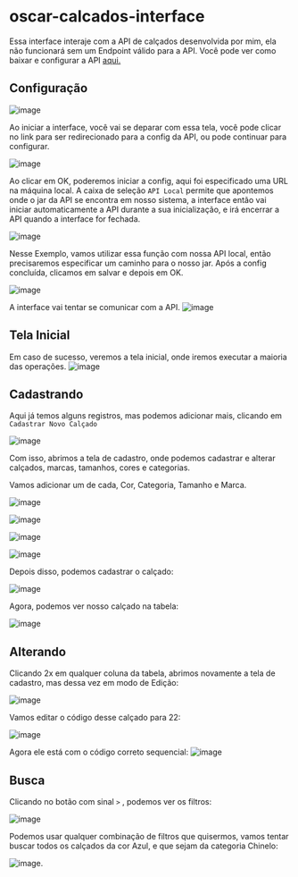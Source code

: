 # oscar-calcados-interface

Essa interface interaje com a API de calçados desenvolvida por mim, ela não funcionará sem um Endpoint válido para a API.
Você pode ver como baixar e configurar a API [aqui.](https://github.com/YuriFernandes150/oscar-calcados-test-api)

## Configuração
![image](https://user-images.githubusercontent.com/16628285/193137495-ffbc57b8-ef8b-4f6f-88d8-f2bc590d6c05.png)

Ao iniciar a interface, você vai se deparar com essa tela, você pode clicar no link para ser redirecionado para a config da API, ou pode continuar para configurar.

![image](https://user-images.githubusercontent.com/16628285/193137748-3e92e6a2-fd08-4aa7-adc3-51b2b2a4bb43.png)


Ao clicar em OK, poderemos iniciar a config, aqui foi especificado uma URL na máquina local.
A caixa de seleção ```API Local``` permite que apontemos onde o jar da API se encontra em nosso sistema, a interface então vai iniciar automaticamente a API durante a sua inicialização, e irá encerrar a API quando a interface for fechada.

![image](https://user-images.githubusercontent.com/16628285/193138240-404844a2-25b0-4a2f-a316-1dc3e9559975.png)


Nesse Exemplo, vamos utilizar essa função com nossa API local, então precisaremos especificar um caminho para o nosso jar.
Após a config concluída, clicamos em salvar e depois em OK.

![image](https://user-images.githubusercontent.com/16628285/193138639-995b2112-30bc-48f2-8f95-1e6a53bb5732.png)


A interface vai tentar se comunicar com a API.
![image](https://user-images.githubusercontent.com/16628285/193138765-fbeb4b41-d0de-433f-9a37-e778500c1657.png)

## Tela Inicial

Em caso de sucesso, veremos a tela inicial, onde iremos executar a maioria das operações.
![image](https://user-images.githubusercontent.com/16628285/193138935-09e9f518-c5a2-474a-9d92-9a7c6add92f4.png)

## Cadastrando
Aqui já temos alguns registros, mas podemos adicionar mais, clicando em ```Cadastrar Novo Calçado```

![image](https://user-images.githubusercontent.com/16628285/193139188-e171d380-5f4b-4df1-a17e-614a62e69c84.png)

Com isso, abrimos a tela de cadastro, onde podemos cadastrar e alterar calçados, marcas, tamanhos, cores e categorias.

Vamos adicionar um de cada, Cor, Categoria, Tamanho e Marca.

![image](https://user-images.githubusercontent.com/16628285/193139565-417a90df-8089-43b8-be82-920190381a17.png)

![image](https://user-images.githubusercontent.com/16628285/193139591-3fe232fa-dd87-4489-909a-72d1d99ab8d2.png)

![image](https://user-images.githubusercontent.com/16628285/193139739-4b62d7e7-4d52-4b4f-bdc0-13ba51592087.png)

![image](https://user-images.githubusercontent.com/16628285/193139757-35c62202-5a7b-43cd-823c-fe7a566ee74c.png)

Depois disso, podemos  cadastrar o calçado:

![image](https://user-images.githubusercontent.com/16628285/193140016-e5c1e419-a4cb-463e-90ef-4d60780d81c2.png)


Agora, podemos ver nosso calçado na tabela:

![image](https://user-images.githubusercontent.com/16628285/193140185-dbd36be5-2b6a-4de6-a421-4f26b0fbf28e.png)

## Alterando

Clicando 2x em qualquer coluna da tabela, abrimos novamente a tela de cadastro, mas dessa vez em modo de Edição:

![image](https://user-images.githubusercontent.com/16628285/193141601-f9722e1e-bd04-40c1-9b27-ccd634990ba4.png)

Vamos editar o código desse calçado para 22:

![image](https://user-images.githubusercontent.com/16628285/193141784-424ee4ad-92ca-4420-b0f5-b53825f2d5f1.png)

Agora ele está com o código correto sequencial:
![image](https://user-images.githubusercontent.com/16628285/193141904-c39ac72c-582a-48c9-964a-68b23de85fb0.png)

## Busca

Clicando no botão com sinal ```>``` , podemos ver os filtros:

![image](https://user-images.githubusercontent.com/16628285/193142207-59b6b254-2540-4431-8551-dae261a22dab.png)

Podemos usar qualquer combinação de filtros que quisermos, vamos tentar buscar todos os calçados da cor Azul, e que sejam da categoria Chinelo:

![image](https://user-images.githubusercontent.com/16628285/193142447-6b348d54-cfcf-4142-a848-4a0fc1c8a5bd.png).
